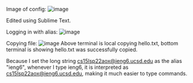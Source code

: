Image of config: ![image](https://user-images.githubusercontent.com/13767574/169225853-48f0bd5f-1763-4bd8-b116-4d852e1a1c18.png)

Edited using Sublime Text.

Logging in with alias: ![image](https://user-images.githubusercontent.com/13767574/169226003-30f3daf9-c9f4-4a40-934d-e36af442b99d.png)

Copying file:
![image](https://user-images.githubusercontent.com/13767574/169228054-fb3857c9-874e-4f37-ad00-2f5a0001a3fb.png)
Above terminal is local copying hello.txt, bottom terminal is showing hello.txt was successfully copied.

Because I set the long string cs15lsp22aox@ieng6.ucsd.edu as the alias "ieng6", whenever I type ieng6, it is interpreted as cs15lsp22aox@ieng6.ucsd.edu, making it much easier to type commands.

